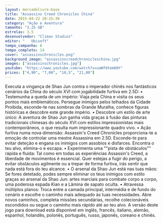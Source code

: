 ```yaml
---
layout: mercadolivre-base
title: "Assassins Creed Chronicles China"
date: 2015-04-22 20:25:30
category: "Ação e Aventura"
tamanho: "3,25 GB"
estrelas: 3,5
desenvolvedor: "Climax Studios"
editor: "	Ubisoft"
tempo_campanha: 6
tempo_completo: 14
cover: "assassinschronicles.png"
background_image: "assassinscreedchronicleschina.jpg"
images: ["assassinschronicles.jpg"]
youtube: "https://www.youtube.com/watch?v=uaWfdtemO0Y"
prices: ["4,90", "7,00", "10,5", "21,00"]
---
```

Executa a vingança de Shao Jun contra o imperador chinês nos fantásticos cenários da China do século XVI com jogabilidade furtiva em 2.5D: • Testemunha a queda de um império: Viaja pela China e visita os seus pontos mais emblemáticos. Persegue inimigos pelos telhados da Cidade Proibida, esconde-te nas sombras da Grande Muralha, conhece figuras históricas e descobre este grande império. • Descobre um estilo de arte único: A aventura de Shao Jun ganha vida graças à fusão das pinturas tradicionais chinesas do século XVI com estilos impressionistas mais contemporâneos, o que resulta num impressionante quadro vivo. • Ação furtiva numa nova dimensão: Assassin's Creed Chronicles proporciona-te a emoção de controlar uma mestre Assassina em 2.5D. Esconde-te para evitar deteção e engana os inimigos com assobios e disfarces. Encontra o teu alvo, elimina-o e escapa. • Experimenta uma ""pista de obstáculos"" rápida e fluida: Tal como em todas as experiências Assassin's Creed, a liberdade de movimentos é essencial. Quer estejas a fugir do perigo, a evitar obstáculos agilmente ou a trepar de forma furtiva, irás sentir que nada está fora do teu alcance. • O arsenal da Shao Jun está nas tuas mãos: Se fores detetado, podes sempre eliminar os teus inimigos com estilo graças ao arsenal da Shao Jun: artes marciais para combate corpo a corpo, uma poderosa espada Kian e a Lâmina de sapato oculta. • Atravessa múltiplos planos: Troca entre a camada principal, intermédia e de fundo do cenário e escolhe o caminho mais adequado às tuas necessidades. Abre novos caminhos, completa missões secundárias, recolhe colecionáveis escondidos ou segue o caminho mais rápido até ao teu alvo. A versão deste jogo para download está disponível em inglês, francês, italiano, alemão, espanhol, holandês, polonês, português, russo, japonês, coreano e chinês.

